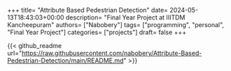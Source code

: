 +++
title= "Attribute Based Pedestrian Detection"
date= 2024-05-13T18:43:03+00:00
description= "Final Year Project at IIITDM Kancheepuram"
authors= ["Nabobery"]
tags= ["programming", "personal", "Final Year Project"]
categories= ["projects"]
draft= false
+++
   
{{< github_readme url="https://raw.githubusercontent.com/nabobery/Attribute-Based-Pedestrian-Detection/main/README.md" >}}